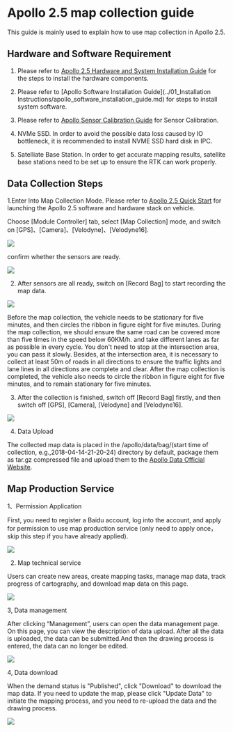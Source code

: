 # Apollo 2.5 map collection guide

This guide is mainly used to explain how to use map collection in Apollo 2.5.

## Hardware and Software Requirement
1. Please refer to
[Apollo 2.5 Hardware and System Installation Guide](../10Hardware%20Integration%20and%20Calibration/%E8%BD%A6%E8%BE%86%E9%9B%86%E6%88%90/%E7%A1%AC%E4%BB%B6%E5%AE%89%E8%A3%85hardware%20installation/apollo_2_5_hardware_system_installation_guide_v1.md)
for the steps to install the hardware components.

2. Please refer to
[Apollo Software Installation Guide](../01_Installation Instructions/apollo_software_installation_guide.md)
for steps to install system software.

3. Please refer to
[Apollo Sensor Calibration Guide](../Perception/multiple_lidar_gnss_calibration_guide.md)
for Sensor Calibration.

4. NVMe SSD. In order to avoid the possible data loss caused by IO bottleneck, it is recommended to install NVME SSD hard disk in IPC.

5. Satelliate Base Station. In order to get accurate mapping results, satellite base stations need to be set up to ensure the RTK can work properly.

## Data Collection Steps
1.Enter Into Map Collection Mode.
Please refer to
[Apollo 2.5 Quick Start](../02_Quick%20Start/apollo_2_5_quick_start.md)
for launching the Apollo 2.5 software and hardware stack on vehicle.

Choose [Module Controller] tab, select [Map Collection] mode, and switch on [GPS]、[Camera]、[Velodyne]、[Velodyne16].

![](images/map_collection_sensor_open.png)

confirm whether the sensors are ready.

![](images/map_collection_sensor_check.png)

2. After sensors are all ready, switch on [Record Bag] to start recording the map data.

![](images/map_collection_sensor_start_record.png)

Before the map collection, the vehicle needs to be stationary for five minutes, and then circles the ribbon in figure eight for five minutes.
During the map collection, we should ensure the same road can be covered more than five times in the speed below 60KM/h. and take different lanes as far as possible in every cycle.
You don't need to stop at the intersection area, you can pass it slowly. Besides, at the intersection area, it is necessary to collect at least 50m of roads in all directions to ensure the traffic lights and lane lines in all directions are complete and clear.
After the map collection is completed, the vehicle also needs to circle the ribbon in figure eight for five minutes, and to remain stationary for five minutes.

3. After the collection is finished, switch off [Record Bag] firstly, and then switch off [GPS], [Camera], [Velodyne] and [Velodyne16].

![](images/map_collection_sensor_stop_record.png)

4. Data Upload

The collected map data is placed in the /apollo/data/bag/(start time of collection, e.g.,2018-04-14-21-20-24) directory by default, package them as tar.gz compressed file and upload them to the [Apollo Data Official Website](http://data.apollo.auto/hd_map_intro/?locale=en-us).

## Map Production Service

1、Permission Application

First, you need to register a Baidu account, log into the account, and apply for permission to use map production service (only need to apply once， skip this step if you have already applied).

![](images/map_collection_request_en.png)

2. Map technical service

Users can create new areas, create mapping tasks, manage map data, track progress of cartography, and download map data on this page. 

![](images/map_collection_Area_en.png)


3, Data management

After clicking “Management”, users can open the data management page. On this page, you can view the description of data upload. After all the data is uploaded, the data can be submitted.And then the drawing process is entered, the data can no longer be edited.

![](images/map_collection_Management_en.png)

4, Data download

When the demand status is "Published", click "Download" to download the map data. If you need to update the map, please click "Update Data" to initiate the mapping process, and you need to re-upload the data and the drawing process.

![](images/map_collection_Download_en.png)